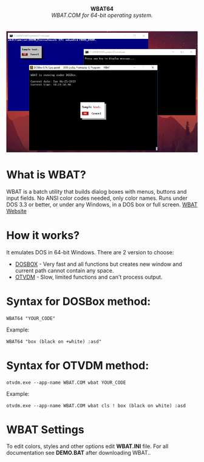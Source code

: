 <p align="center">
	<b>WBAT64</b>
	<br>
	<i>WBAT.COM for 64-bit operating system.</i>
	<br><br><br>
	<img alt="screenshot" src="Screenshot_1.png">
</p>

# What is WBAT?
WBAT is a batch utility that builds dialog boxes with menus, buttons and input fields. No ANSI color codes needed, only color names. Runs under DOS 3.3 or better, or under any Windows, in a DOS box or full screen. [WBAT Website](https://www.horstmuc.de/ui.htm)

# How it works?
It emulates DOS in 64-bit Windows.
There are 2 version to choose:
* [DOSBOX](https://www.dosbox.com) - Very fast and all functions but creates new window and current path cannot contain any space.
* [OTVDM](https://github.com/otya128/winevdm) - Slow, limited functions and can't process output.

# Syntax for DOSBox method:
    WBAT64 "YOUR_CODE"
    
Example:

    WBAT64 "box (black on +white) :asd"
    
# Syntax for OTVDM method:
    otvdm.exe --app-name WBAT.COM wbat YOUR_CODE
    
Example:

    otvdm.exe --app-name WBAT.COM wbat cls ! box (black on white) :asd
    
# WBAT Settings
To edit colors, styles and other options edit **WBAT.INI** file.
For all documentation see **DEMO.BAT** after downloading WBAT..
